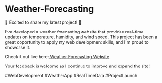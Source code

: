 # Weather-Forecasting

🌟 Excited to share my latest project! 🌟

I’ve developed a weather forecasting website that provides real-time updates on temperature, humidity, and wind speed. This project has been a great opportunity to apply my web development skills, and I'm proud to showcase it.

Check it out live here:[ Weather Forecasting Website](https://weather-forecasting-shubh.vercel.app/)

Your feedback is welcome as I continue to improve and expand the site!

#WebDevelopment #WeatherApp #RealTimeData #ProjectLaunch
